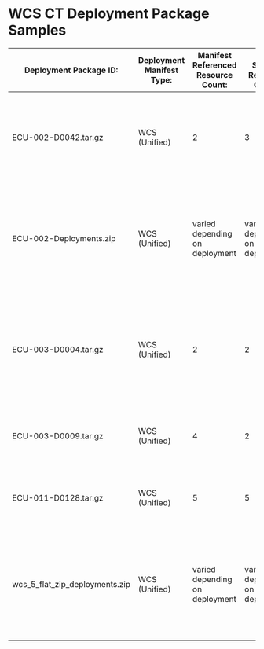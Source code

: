 # WCS CT Deployment Package Samples

__Deployment Package ID:__ | __Deployment Manifest Type:__ | __Manifest Referenced Resource Count:__ | __File System Resource Count:__ | __Expected Result:__ | __Display in Workbench:__
---------------------------|-------------------------------|-----------------------------------------|---------------------------------|----------------------|--------------------------
ECU-002-D0042.tar.gz | WCS (Unified) | 2 | 3 | The package contains extra image resource file in the directory than what's described in the manifest file. The ingestion should fail due to the extra image found and skip the ingestion. The package should be moved to the <smx_home>/ProcessWCS/Error-WCS directory | No
ECU-002-Deployments.zip | WCS (Unified) | varied depending on deployment | varied depending on deployment | This zip contains 5 valid WCS deployments with same Project information in tar.gz archive format. Each archive has a flat structure that contains a manifest and resource file(s). You may use included set of deployments to test the multi-threaded ingestion to correctly generate the parent concepts in Fedora without creating duplicated objects. | Yes
ECU-003-D0004.tar.gz | WCS (Unified) | 2 | 2 | The package contains correct number of image resource count that is described in the deployment_manifest.xml but there is a missing image resource:__ WCS-ECU-003-D0004-I000041.jpg from the deployment package. It should fail the validation and move the deployment package to the <smx_home>/ProcessWCS/Error_WCS directory. | No
ECU-003-D0009.tar.gz | WCS (Unified) | 4 | 2 | It should fail the validation due to missing image files in the directory. It should skip the ingestion and move the package to the <smx_home>/ProcessWCS/Error-WCS directory | No
ECU-011-D0128.tar.gz | WCS (Unified) | 5 | 5 | Pass the validation and successful deployment package ingestion.  Once the ingestion is complete, the deployment package should be removed from the <smx_home>/ProcessWCS directory. | Yes
wcs_5_flat_zip_deployments.zip | WCS (Unified) | varied depending on deployment | varied depending on deployment | This zip contains 5 valid WCS deployments with same Project information in zip archive format. Each archive has a flat structure that contains a manifest and resource file(s). You may use included set of deployments to test the multi-threaded ingestion to correctly generate the parent concepts in Fedora without creating duplicated objects. | Yes